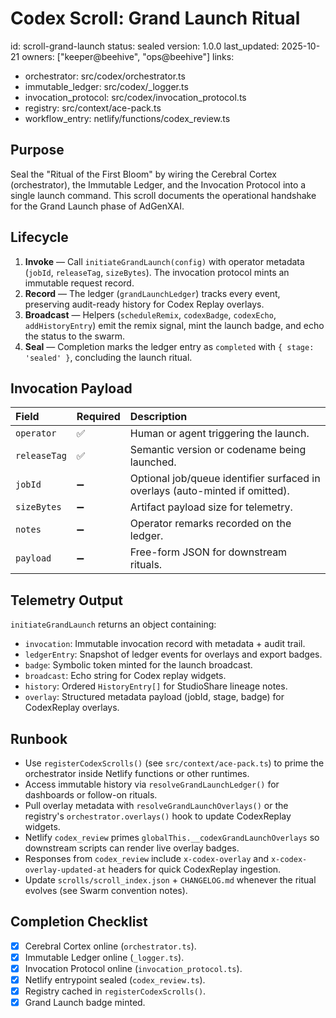 # Codex Scroll: Grand Launch Ritual
id: scroll-grand-launch
status: sealed
version: 1.0.0
last_updated: 2025-10-21
owners: ["keeper@beehive", "ops@beehive"]
links:
  - orchestrator: src/codex/orchestrator.ts
  - immutable_ledger: src/codex/_logger.ts
  - invocation_protocol: src/codex/invocation_protocol.ts
  - registry: src/context/ace-pack.ts
  - workflow_entry: netlify/functions/codex_review.ts

## Purpose
Seal the "Ritual of the First Bloom" by wiring the Cerebral Cortex (orchestrator),
the Immutable Ledger, and the Invocation Protocol into a single launch command.
This scroll documents the operational handshake for the Grand Launch phase of
AdGenXAI.

## Lifecycle
1. **Invoke** — Call `initiateGrandLaunch(config)` with operator metadata (`jobId`,
   `releaseTag`, `sizeBytes`). The invocation protocol mints an immutable
   request record.
2. **Record** — The ledger (`grandLaunchLedger`) tracks every event, preserving
   audit-ready history for Codex Replay overlays.
3. **Broadcast** — Helpers (`scheduleRemix`, `codexBadge`, `codexEcho`,
   `addHistoryEntry`) emit the remix signal, mint the launch badge, and echo the
   status to the swarm.
4. **Seal** — Completion marks the ledger entry as `completed` with
   `{ stage: 'sealed' }`, concluding the launch ritual.

## Invocation Payload
| Field | Required | Description |
| :--- | :--- | :--- |
| `operator` | ✅ | Human or agent triggering the launch. |
| `releaseTag` | ✅ | Semantic version or codename being launched. |
| `jobId` | ➖ | Optional job/queue identifier surfaced in overlays (auto-minted if omitted). |
| `sizeBytes` | ➖ | Artifact payload size for telemetry. |
| `notes` | ➖ | Operator remarks recorded on the ledger. |
| `payload` | ➖ | Free-form JSON for downstream rituals. |

## Telemetry Output
`initiateGrandLaunch` returns an object containing:
- `invocation`: Immutable invocation record with metadata + audit trail.
- `ledgerEntry`: Snapshot of ledger events for overlays and export badges.
- `badge`: Symbolic token minted for the launch broadcast.
- `broadcast`: Echo string for Codex replay widgets.
- `history`: Ordered `HistoryEntry[]` for StudioShare lineage notes.
- `overlay`: Structured metadata payload (jobId, stage, badge) for CodexReplay overlays.

## Runbook
- Use `registerCodexScrolls()` (see `src/context/ace-pack.ts`) to prime the
  orchestrator inside Netlify functions or other runtimes.
- Access immutable history via `resolveGrandLaunchLedger()` for dashboards or
  follow-on rituals.
- Pull overlay metadata with `resolveGrandLaunchOverlays()` or the registry's
  `orchestrator.overlays()` hook to update CodexReplay widgets.
- Netlify `codex_review` primes `globalThis.__codexGrandLaunchOverlays` so
  downstream scripts can render live overlay badges.
- Responses from `codex_review` include `x-codex-overlay` and
  `x-codex-overlay-updated-at` headers for quick CodexReplay ingestion.
- Update `scrolls/scroll_index.json` + `CHANGELOG.md` whenever the ritual evolves
  (see Swarm convention notes).

## Completion Checklist
- [x] Cerebral Cortex online (`orchestrator.ts`).
- [x] Immutable Ledger online (`_logger.ts`).
- [x] Invocation Protocol online (`invocation_protocol.ts`).
- [x] Netlify entrypoint sealed (`codex_review.ts`).
- [x] Registry cached in `registerCodexScrolls()`.
- [x] Grand Launch badge minted.
